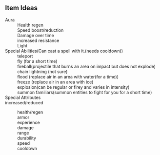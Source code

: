 <h2>Item Ideas</h2>
<dl>
<dt>Aura</dt>
    <dd>Health regen</dd>
    <dd>Speed boost/reduction</dd>
    <dd>Damage over time</dd>
    <dd>increased resistance</dd>
    <dd>Light</dd>
<dt>Special Abilities(Can cast a spell with it.(needs cooldown))</dt>
    <dd>teleport</dd>
    <dd>fly (for a short time)</dd>
    <dd>fireball(projectile that burns an area on impact but does not explode)</dd>
    <dd>chain lightning (not sure)</dd>
    <dd>flood (replace air in an area with water(for a time))</dd>
    <dd>freeze (replace air in an area with ice)</dd>
    <dd>explosion(can be regular or firey and varies in intensity)</dd>
    <dd>summon familiars(summon entities to fight for you for a short time)</dd>
<dt>Special Attributes</dt>
    <dt>increased/reduced
        <dl>
        <dd>health/regen</dd>
        <dd>armor</dd>
        <dd>experience</dd>
        <dd>damage</dd>
        <dd>range</dd>
        <dd>durability</dd>
        <dd>speed</dd>
        <dd>cooldown</dd>
        </dl>
    </dt>
</dl>

